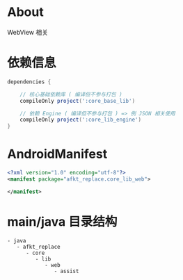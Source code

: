 
# About

WebView 相关

# 依赖信息

```groovy
dependencies {

    // 核心基础依赖库 ( 编译但不参与打包 )
    compileOnly project(':core_base_lib')

    // 依赖 Engine ( 编译但不参与打包 ) => 例 JSON 相关使用
    compileOnly project(':core_lib_engine')
}
```

# AndroidManifest

```xml
<?xml version="1.0" encoding="utf-8"?>
<manifest package="afkt_replace.core_lib_web">

</manifest>
```

# main/java 目录结构

```
- java                             
   - afkt_replace                  
      - core                       
         - lib                     
            - web                  
               - assist            
```
